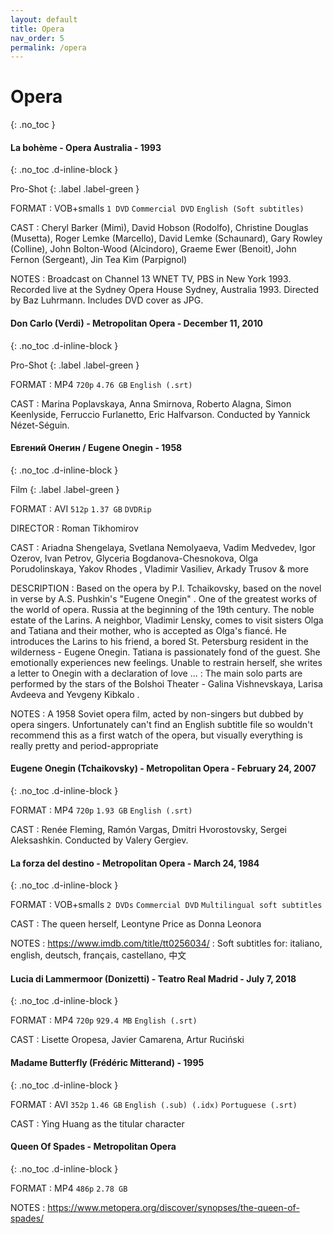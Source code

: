 ```yaml
---
layout: default
title: Opera
nav_order: 5
permalink: /opera
---
```


# Opera
{: .no_toc }

#### La bohème - Opera Australia - 1993
{: .no_toc .d-inline-block }

Pro-Shot
{: .label .label-green }

FORMAT
: VOB+smalls `1 DVD` `Commercial DVD` `English (Soft subtitles)`

CAST
: Cheryl Barker (Mimì), David Hobson (Rodolfo), Christine Douglas (Musetta), Roger Lemke (Marcello), David Lemke (Schaunard), Gary Rowley (Colline), John Bolton-Wood (Alcindoro), Graeme Ewer (Benoit), John Fernon (Sergeant), Jin Tea Kim (Parpignol)

NOTES
: Broadcast on Channel 13 WNET TV, PBS in New York 1993. Recorded live at the Sydney Opera House Sydney, Australia 1993. Directed by Baz Luhrmann. Includes DVD cover as JPG.

#### Don Carlo (Verdi) - Metropolitan Opera -  December 11, 2010
{: .no_toc .d-inline-block }

Pro-Shot
{: .label .label-green }

FORMAT
: MP4 `720p` `4.76 GB` `English (.srt)`

CAST
: Marina Poplavskaya, Anna Smirnova, Roberto Alagna, Simon Keenlyside, Ferruccio Furlanetto, Eric Halfvarson. Conducted by Yannick Nézet-Séguin.

#### Евгений Онегин / Eugene Onegin - 1958
{: .no_toc .d-inline-block }

Film
{: .label .label-green }

FORMAT
: AVI `512p` `1.37 GB` `DVDRip`

DIRECTOR
: Roman Tikhomirov

CAST
: Ariadna Shengelaya, Svetlana Nemolyaeva, Vadim Medvedev, Igor Ozerov, Ivan Petrov, Glyceria Bogdanova-Chesnokova, Olga Porudolinskaya, Yakov Rhodes , Vladimir Vasiliev, Arkady Trusov & more

DESCRIPTION
: Based on the opera by P.I. Tchaikovsky, based on the novel in verse by A.S. Pushkin's "Eugene Onegin" . One of the greatest works of the world of opera. Russia at the beginning of the 19th century. The noble estate of the Larins. A neighbor, Vladimir Lensky, comes to visit sisters Olga and Tatiana and their mother, who is accepted as Olga's fiancé. He introduces the Larins to his friend, a bored St. Petersburg resident in the wilderness - Eugene Onegin. Tatiana is passionately fond of the guest. She emotionally experiences new feelings. Unable to restrain herself, she writes a letter to Onegin with a declaration of love ...
: The main solo parts are performed by the stars of the Bolshoi Theater - Galina Vishnevskaya, Larisa Avdeeva and Yevgeny Kibkalo .

NOTES
: A 1958 Soviet opera film, acted by non-singers but dubbed by opera singers. Unfortunately can't find an English subtitle file so wouldn't recommend this as a first watch of the opera, but visually everything is really pretty and period-appropriate

#### Eugene Onegin (Tchaikovsky) - Metropolitan Opera - February 24, 2007
{: .no_toc .d-inline-block }

FORMAT
: MP4 `720p` `1.93 GB` `English (.srt)`

CAST
: Renée Fleming, Ramón Vargas, Dmitri Hvorostovsky, Sergei Aleksashkin. Conducted by Valery Gergiev.

#### La forza del destino - Metropolitan Opera - March 24, 1984
{: .no_toc .d-inline-block }

FORMAT
: VOB+smalls `2 DVDs` `Commercial DVD` `Multilingual soft subtitles`

CAST
: The queen herself, Leontyne Price as Donna Leonora

NOTES
: <https://www.imdb.com/title/tt0256034/>
: Soft subtitles for: italiano, english, deutsch, français, castellano, 中文

#### Lucia di Lammermoor (Donizetti) - Teatro Real Madrid -  July 7, 2018
{: .no_toc .d-inline-block }

FORMAT
: MP4 `720p` `929.4 MB` `English (.srt)`

CAST
: Lisette Oropesa, Javier Camarena, Artur Ruciński

#### Madame Butterfly (Frédéric Mitterand) - 1995
{: .no_toc .d-inline-block }

FORMAT
: AVI `352p` `1.46 GB` `English (.sub) (.idx)` `Portuguese (.srt)`

CAST
: Ying Huang as the titular character

#### Queen Of Spades - Metropolitan Opera
{: .no_toc .d-inline-block }

FORMAT
: MP4 `486p` `2.78 GB`

NOTES
: <https://www.metopera.org/discover/synopses/the-queen-of-spades/>